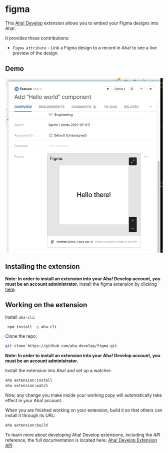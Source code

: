 # figma

This [Aha! Develop](https://www.aha.io/develop/overview) extension allows you to embed your Figma designs into Aha!.

It provides these contributions:

- `Figma attribute` - Link a Figma design to a record in Aha! to see a live preview of the design.

## Demo

![demo](figma.png)

## Installing the extension

**Note: In order to install an extension into your Aha! Develop account, you must be an account administrator.**
Install the figma extension by clicking [here](https://github.com/aha-develop/figma/releases/download/1.0.0/aha-develop.figma-v1.0.0.gz).


## Working on the extension

Install `aha-cli`:

```sh
 npm install -g aha-cli
```

Clone the repo:

```sh
git clone https://github.com/aha-develop/figma.git
```

**Note: In order to install an extension into your Aha! Develop account, you must be an account administrator.**

Install the extension into Aha! and set up a watcher:

```sh
aha extension:install
aha extension:watch
```

Now, any change you make inside your working copy will automatically take effect in your Aha! account.

When you are finished working on your extension, build it so that others can install it through its URL:

```sh
aha extension:build
```

To learn more about developing Aha! Develop extensions, including the API reference, the full documentation is located here: [Aha! Develop Extension API]()

